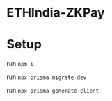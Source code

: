 # ETHIndia-ZKPay

# Setup
run ```npm i```

run ```npx prisma migrate dev```

run ```npx prisma generate client```
